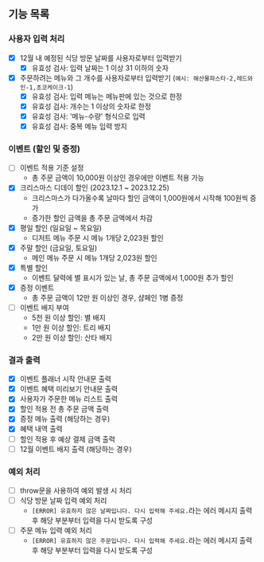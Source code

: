 ## 기능 목록

### 사용자 입력 처리

- [x] 12월 내 예정된 식당 방문 날짜를 사용자로부터 입력받기
  - [x] 유효성 검사: 입력 날짜는 1 이상 31 이하의 숫자
- [x] 주문하려는 메뉴와 그 개수를 사용자로부터 입력받기 (`예시: 해산물파스타-2,레드와인-1,초코케이크-1`)
  - [x] 유효성 검사: 입력 메뉴는 메뉴판에 있는 것으로 한정
  - [x] 유효성 검사: 개수는 1 이상의 숫자로 한정
  - [x] 유효성 검사: '메뉴-수량' 형식으로 입력
  - [x] 유효성 검사: 중복 메뉴 입력 방지

### 이벤트 (할인 및 증정)

- [ ] 이벤트 적용 기준 설정
  - 총 주문 금액이 10,000원 이상인 경우에만 이벤트 적용 가능
- [x] 크리스마스 디데이 할인 (2023.12.1 ~ 2023.12.25)
  - 크리스마스가 다가올수록 날마다 할인 금액이 1,000원에서 시작해 100원씩 증가
  - 증가한 할인 금액을 총 주문 금액에서 차감
- [x] 평일 할인 (일요일 ~ 목요일)
  - 디저트 메뉴 주문 시 메뉴 1개당 2,023원 할인
- [x] 주말 할인 (금요일, 토요일)
  - 메인 메뉴 주문 시 메뉴 1개당 2,023원 할인
- [x] 특별 할인
  - 이벤트 달력에 별 표시가 있는 날, 총 주문 금액에서 1,000원 추가 할인
- [x] 증정 이벤트
  - 총 주문 금액이 12만 원 이상인 경우, 샴페인 1병 증정
- [ ] 이벤트 배지 부여
  - 5천 원 이상 할인: 별 배지
  - 1만 원 이상 할인: 트리 배지
  - 2만 원 이상 할인: 산타 배지

### 결과 출력

- [x] 이벤트 플래너 시작 안내문 출력
- [x] 이벤트 혜택 미리보기 안내문 출력
- [x] 사용자가 주문한 메뉴 리스트 출력
- [x] 할인 적용 전 총 주문 금액 출력
- [x] 증정 메뉴 출력 (해당하는 경우)
- [x] 혜택 내역 출력
- [ ] 할인 적용 후 예상 결제 금액 출력
- [ ] 12월 이벤트 배지 출력 (해당하는 경우)

### 예외 처리

- [ ] throw문을 사용하여 예외 발생 시 처리
- [ ] 식당 방문 날짜 입력 예외 처리
  - `[ERROR] 유효하지 않은 날짜입니다. 다시 입력해 주세요.`라는 에러 메시지 출력 후 해당 부분부터 입력을 다시 받도록 구성
- [ ] 주문 메뉴 입력 예외 처리
  - `[ERROR] 유효하지 않은 주문입니다. 다시 입력해 주세요.`라는 에러 메시지 출력 후 해당 부분부터 입력을 다시 받도록 구성
